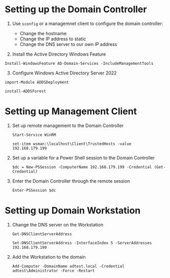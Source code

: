 # Setting up the Domain Controller

1. Use `sconfig` or a managemnet client to configure the domain controller:
    - Change the hostname
    - Change the IP address to static
    - Change the DNS server to our own IP address

2. Install the Active Directory Windows Feature

```shell
Install-WindowsFeature AD-Domain-Services -IncludeManagementTools
```

3. Configure Windows Active Directory Server 2022

```shell
import-Module ADDSDeployment
```
```shell
install-ADDSForest
```

# Setting up Management Client

1. Set up remote management to the Domain Controller
    ```shell
    Start-Service WinRM
    ```
    ```shell
    set-item wsman:\localhost\Client\TrustedHosts -value 192.168.179.199
    ```

2. Set up a variable for a Power Shell session to the Domain Controller
    ```shell
    $dc = New-PSSession -ComputerName 192.168.179.199 -Credential (Get-Credential)
    ```

3. Enter the Domain Controller through the remote session
    ```shell
    Enter-PSSession $dc
    ```


# Setting up Domain Workstation

1. Change the DNS server on the Workstation
    ```shell
    Get-DNSClientServerAddress
    ```
    ```shell
    Set-DNSClientServerAddress -InterfaceIndex 5 -ServerAddresses 192.168.179.199
    ```

2. Add the Workstation to the domain
    ```shell
    Add-Computer -DomainName adtest.local -Credential adtest\Administrator -Force -Restart
    ```
    